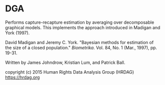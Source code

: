 DGA
===

Performs capture-recapture estimation by averaging over decomposable graphical
models. This implements the approach introduced in Madigan and York (1997).

David Madigan and Jeremy C. York. "Bayesian methods for estimation of the size of a closed population." _Biometrika_. Vol. 84, No. 1 (Mar., 1997), pp. 19-31.

Written by James Johndrow, Kristian Lum, and Patrick Ball. 

copyright (c) 2015 Human Rights Data Analysis Group (HRDAG)
https://hrdag.org

